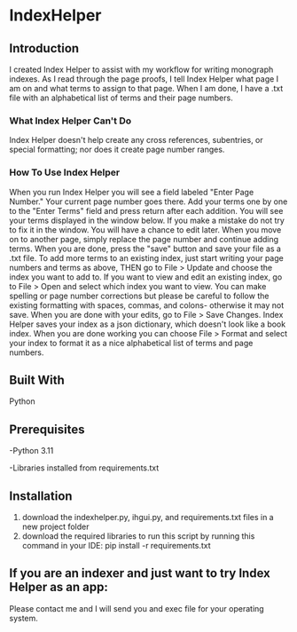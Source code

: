 # IndexHelper
## Introduction
I created Index Helper to assist with my workflow for writing monograph indexes. As I read through the page proofs, I tell Index Helper what page I am on and what terms to assign to that page. When I am done, I have a .txt file with an alphabetical list of terms and their page numbers.
### What Index Helper Can't Do
Index Helper doesn't help create any cross references, subentries, or special formatting; nor does it create page number ranges. 
### How To Use Index Helper
When you run Index Helper you will see a field labeled "Enter Page Number." Your current page number goes there. Add your terms one by one to the "Enter Terms" field and press return after each addition. You will see your terms displayed in the window below. If you make a mistake do not try to fix it in the window. You will have a chance to edit later. When you move on to another page, simply replace the page number and continue adding terms. When you are done, press the "save" button and save your file as a .txt file.
To add more terms to an existing index, just start writing your page numbers and terms as above, THEN go to File > Update and choose the index you want to add to.
If you want to view and edit an existing index, go to File > Open and select which index you want to view. You can make spelling or page number corrections but please be careful to follow the existing formatting with spaces, commas, and colons- otherwise it may not save. When you are done with your edits, go to File > Save Changes.
Index Helper saves your index as a json dictionary, which doesn't look like a book index. When you are done working you can choose File > Format and select your index to format it as a nice alphabetical list of terms and page numbers.
## Built With
Python
## Prerequisites
-Python 3.11

-Libraries installed from requirements.txt
## Installation
1. download the indexhelper.py, ihgui.py, and requirements.txt files in a new project folder
2. download the required libraries to run this script by running this command in your IDE: pip install -r requirements.txt

## If you are an indexer and just want to try Index Helper as an app: 
Please contact me and I will send you and exec file for your operating system.
